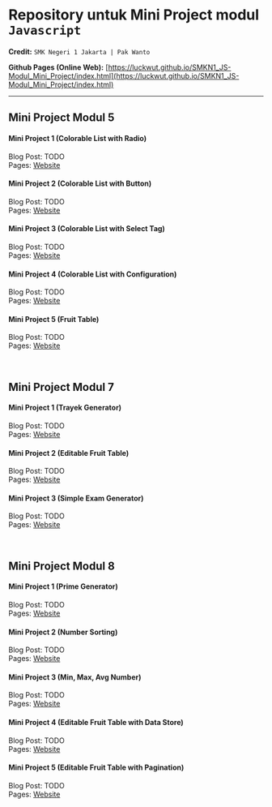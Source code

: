 # Repository untuk Mini Project modul `Javascript`
**Credit:** `SMK Negeri 1 Jakarta | Pak Wanto`

**Github Pages (Online Web):** [https://luckwut.github.io/SMKN1_JS-Modul_Mini_Project/index.html](https://luckwut.github.io/SMKN1_JS-Modul_Mini_Project/index.html)
___

## Mini Project Modul 5
#### Mini Project 1 (Colorable List with Radio)
Blog Post: TODO <br>
Pages: [Website](https://luckwut.github.io/SMKN1_JS-Modul_Mini_Project/Javascript%205/Mini%20Project%201/index.html)

#### Mini Project 2 (Colorable List with Button)
Blog Post: TODO <br>
Pages: [Website](https://luckwut.github.io/SMKN1_JS-Modul_Mini_Project/Javascript%205/Mini%20Project%202/index.html)

#### Mini Project 3 (Colorable List with Select Tag)
Blog Post: TODO <br>
Pages: [Website](https://luckwut.github.io/SMKN1_JS-Modul_Mini_Project/Javascript%205/Mini%20Project%203/index.html)

#### Mini Project 4 (Colorable List with Configuration)
Blog Post: TODO <br>
Pages: [Website](https://luckwut.github.io/SMKN1_JS-Modul_Mini_Project/Javascript%205/Mini%20Project%204/index.html)

#### Mini Project 5 (Fruit Table)
Blog Post: TODO <br>
Pages: [Website](https://luckwut.github.io/SMKN1_JS-Modul_Mini_Project/Javascript%205/Mini%20Project%205/index.html)
<div><br></div>

## Mini Project Modul 7
#### Mini Project 1 (Trayek Generator)
Blog Post: TODO <br>
Pages: [Website](https://luckwut.github.io/SMKN1_JS-Modul_Mini_Project/Javascript%207/Mini%20Project%201/index.html)

#### Mini Project 2 (Editable Fruit Table)
Blog Post: TODO <br>
Pages: [Website](https://luckwut.github.io/SMKN1_JS-Modul_Mini_Project/Javascript%207/Mini%20Project%202/index.html)

#### Mini Project 3 (Simple Exam Generator)
Blog Post: TODO <br>
Pages: [Website](https://luckwut.github.io/SMKN1_JS-Modul_Mini_Project/Javascript%207/Mini%20Project%203/index.html)
<div><br></div>

## Mini Project Modul 8
#### Mini Project 1 (Prime Generator)
Blog Post: TODO <br>
Pages: [Website](https://luckwut.github.io/SMKN1_JS-Modul_Mini_Project/Javascript%208/Mini%20Project%201/index.html)

#### Mini Project 2 (Number Sorting)
Blog Post: TODO <br>
Pages: [Website](https://luckwut.github.io/SMKN1_JS-Modul_Mini_Project/Javascript%208/Mini%20Project%202/index.html)

#### Mini Project 3 (Min, Max, Avg Number)
Blog Post: TODO <br>
Pages: [Website](https://luckwut.github.io/SMKN1_JS-Modul_Mini_Project/Javascript%208/Mini%20Project%203/index.html)

#### Mini Project 4 (Editable Fruit Table with Data Store)
Blog Post: TODO <br>
Pages: [Website](https://luckwut.github.io/SMKN1_JS-Modul_Mini_Project/Javascript%208/Mini%20Project%204/index.html)

#### Mini Project 5 (Editable Fruit Table with Pagination)
Blog Post: TODO <br>
Pages: [Website](https://luckwut.github.io/SMKN1_JS-Modul_Mini_Project/Javascript%208/Mini%20Project%205/index.html)
<div><br></div>
